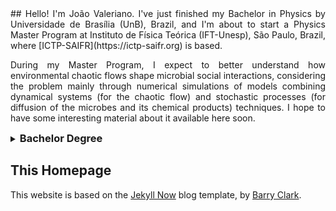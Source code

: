 <div style="text-align:justify">
## Hello!
I'm João Valeriano. I've just finished my Bachelor in Physics by Universidade de Brasília (UnB), Brazil, and I'm about to start a Physics Master Program at Instituto de Física Teórica (IFT-Unesp), São Paulo, Brazil, where [ICTP-SAIFR](https://ictp-saifr.org) is based. 

During my Master Program, I expect to better understand how environmental chaotic flows shape microbial social interactions, considering the problem mainly through numerical simulations of models combining dynamical systems (for the chaotic flow) and stochastic processes (for diffusion of the microbes and its chemical products) techniques. I hope to have some interesting material about it available here soon.

<details>
<summary><h3 style="display:inline">Bachelor Degree</h3></summary>
My Bachelor in Physics degree started in 2016 and, through its duration, I worked on different year-long projects, boarding themes including:

- Quantum Chaos characterization;
- Phased array simulations for radio astronomy;
- Ferrofluid Monte Carlo simulations.

I've also participated on a 
</details>

## This Homepage
This website is based on the [Jekyll Now](https://github.com/barryclark/jekyll-now) blog template, by [Barry Clark](https://github.com/barryclark).
</div>
